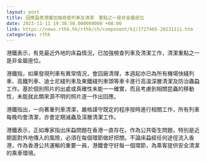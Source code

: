 ```yaml
---
layout: post
title: 因應蝨患港鐵加強檢查列車及清潔　重點之一是非金屬座位
date: 2023-11-11 19:38:50.000000000 +08:00
link: https://news.rthk.hk/rthk/ch/component/k2/1727465-20231111.htm
categories: rthk
---
```


港鐵表示，有見最近外地的床蝨情況，已加強檢查列車及清潔工作，清潔重點之一是非金屬座位。

港鐵指，如果發現列車有異常情況，會回廠清理，本週起亦已為所有機場快綫列車、高鐵列車、迪士尼綫列車及東鐵綫列車頭等車卡進行高溫深層清潔及防治蟲蝨工作。基於個別照片的出處或真確性未能一一確實，而且考慮到相關昆蟲的移動性，未能就此類來源不明的照片逐一作出回應。

港鐵指出，一向著重列車清潔，嚴格謹守既定的程序按時進行相關工作，所有列車每晚均會清潔，亦會定期滅蟲及深層清潔工作。

港鐵表示，正如專家指出床蝨問題在香港一直存在。作為公共衛生問題，特別是近期面對外地傳入的風險，必須在每個環節做好把關。不論床蝨經任何途徑流入香港，作為香港公共運輸的重要一員，港鐵會守好每一個環節，為乘客提供安全清潔的乘車環境。
